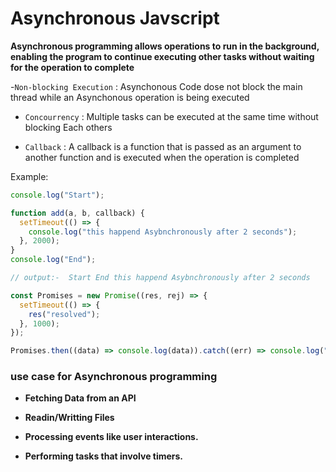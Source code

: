# Asynchronous Javscript

**Asynchronous programming allows operations to run in the background, enabling the program to continue executing other tasks without waiting for the operation to complete**

-`Non-blocking Execution` : Asynchonous Code dose not block the main thread while an Asynchonous operation is being executed

- `Concourrency` : Multiple tasks can be executed at the same time without blocking Each others

- `Callback` : A callback is a function that is passed as an argument to another function and is executed when the operation is completed

Example:

```javascript
console.log("Start");

function add(a, b, callback) {
  setTimeout(() => {
    console.log("this happend Asybnchronously after 2 seconds");
  }, 2000);
}
console.log("End");

// output:-  Start End this happend Asybnchronously after 2 seconds
```

```javascript
const Promises = new Promise((res, rej) => {
  setTimeout(() => {
    res("resolved");
  }, 1000);
});

Promises.then((data) => console.log(data)).catch((err) => console.log("error"));
```

### use case for Asynchronous programming

- **Fetching Data from an API**

- **Readin/Writting Files**

- **Processing events like user interactions.**

- **Performing tasks that involve timers.**

